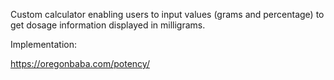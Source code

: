 Custom calculator enabling users to input values (grams and percentage) to get dosage information displayed in milligrams. 

Implementation:

https://oregonbaba.com/potency/